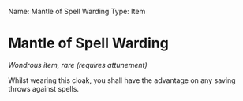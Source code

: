 Name: Mantle of Spell Warding
Type: Item

# Mantle of Spell Warding
_Wondrous item, rare (requires attunement)_

Whilst wearing this cloak, you shall have the advantage on any saving throws against spells.